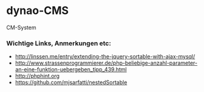 dynao-CMS
=========

CM-System


### Wichtige Links, Anmerkungen etc:


- http://linssen.me/entry/extending-the-jquery-sortable-with-ajax-mysql/
- http://www.strassenprogrammierer.de/php-beliebige-anzahl-parameter-an-eine-funktion-uebergeben_tipp_439.html
- http://phphint.org
- https://github.com/mjsarfatti/nestedSortable
